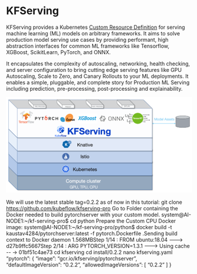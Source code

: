 # KFServing
KFServing provides a Kubernetes [Custom Resource Definition](https://kubernetes.io/docs/concepts/extend-kubernetes/api-extension/custom-resources/) for serving machine learning (ML) models on arbitrary frameworks. It aims to solve production model serving use cases by providing performant, high abstraction interfaces for common ML frameworks like Tensorflow, XGBoost, ScikitLearn, PyTorch, and ONNX.

It encapsulates the complexity of autoscaling, networking, health checking, and server configuration to bring cutting edge serving features like GPU Autoscaling, Scale to Zero, and Canary Rollouts to your ML deployments. It enables a simple, pluggable, and complete story for Production ML Serving including prediction, pre-processing, post-processing and explainability.

![KFServing](/docs/diagrams/kfserving.png)

We will use the latest stable tag=0.2.2 as of now in this tutorial: git clone https://github.com/kubeflow/kfserving-pro
Go to Folder containing the Docker needed to build pytorchserver with your custom model.
system@AI-NODE1:~/kf-serving-pro$ cd python
Prepare the Custom CPU Docker image:
system@AI-NODE1:~/kf-serving-pro/python$ docker build -t kaustav4284/pytorchserver:latest -f pytorch.Dockerfile .Sending build context to Docker daemon 1.568MBStep 1/14 : FROM ubuntu:18.04 ---> d27b9ffc5667Step 2/14 : ARG PYTORCH_VERSION=1.3.1 ---> Using cache -- -> 01bf51c4ae73
cd kfserving
cd install/0.2.2 nano kfserving.yaml
“pytorch”: { “image”: “gcr.io/kfserving/pytorchserver”, “defaultImageVersion”: “0.2.2”, “allowedImageVersions”: [ “0.2.2” ] }


